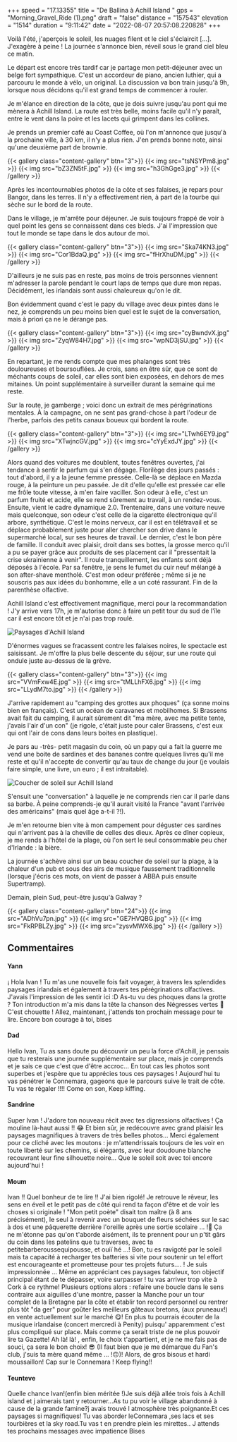 +++
speed = "17.13355"
title = "De Ballina à Achill Island "
gps = "Morning_Gravel_Ride (1).png"
draft = "false"
distance = "157543"
elevation = "1514"
duration = "9:11:42"
date = "2022-08-07 20:57:08.220828"
+++

Voilà l'été, j'aperçois le soleil, les nuages filent et le ciel s'éclaircit [...]. J'exagère à peine ! La journée s'annonce bien, réveil sous le grand ciel bleu ce matin.

Le départ est encore très tardif car je partage mon petit-déjeuner avec un belge fort sympathique. C'est un accordeur de piano, ancien luthier, qui a parcouru le monde à vélo, un original. La discussion va bon train jusqu'à 9h, lorsque nous décidons qu'il est grand temps de commencer à rouler.

Je m'élance en direction de la côte, que je dois suivre jusqu'au pont qui me mènera à Achill Island. La route est très belle, moins facile qu'il n'y paraît, entre le vent dans la poire et les lacets qui grimpent dans les collines.

Je prends un premier café au Coast Coffee, où l'on m'annonce que jusqu'à la prochaine ville, à 30 km, il n'y a plus rien. J'en prends bonne note, ainsi qu'une deuxième part de brownie.

{{< gallery class="content-gallery" btn="3">}}
{{< img src="tsNSYPm8.jpg" >}}
{{< img src="bZ3ZN5tF.jpg" >}}
{{< img src="h3GhGge3.jpg" >}}
{{< /gallery >}}

Après les incontournables photos de la côte et ses falaises, je repars pour Bangor, dans les terres. Il n'y a effectivement rien, à part de la tourbe qui sèche sur le bord de la route.

Dans le village, je m'arrête pour déjeuner. Je suis toujours frappé de voir à quel point les gens se connaissent dans ces bleds. J'ai l'impression que tout le monde se tape dans le dos autour de moi.

{{< gallery class="content-gallery" btn="3">}}
{{< img src="Ska74KN3.jpg" >}}
{{< img src="Cor1BdaQ.jpg" >}}
{{< img src="fHrXhuDM.jpg" >}}
{{< /gallery >}}

D'ailleurs je ne suis pas en reste, pas moins de trois personnes viennent m'adresser la parole pendant le court laps de temps que dure mon repas. Décidément, les irlandais sont aussi chaleureux qu'on le dit.

Bon évidemment quand c'est le papy du village avec deux pintes dans le nez, je comprends un peu moins bien quel est le sujet de la conversation, mais à priori ça ne le dérange pas.

{{< gallery class="content-gallery" btn="3">}}
{{< img src="cyBwndvX.jpg" >}}
{{< img src="ZyqW84H7.jpg" >}}
{{< img src="wpND3jSU.jpg" >}}
{{< /gallery >}}

En repartant, je me rends compte que mes phalanges sont très douloureuses et boursouflées. Je crois, sans en être sûr, que ce sont de méchants coups de soleil, car elles sont bien exposées, en dehors de mes mitaines. Un point supplémentaire à surveiller durant la semaine qui me reste.

Sur la route, je gamberge ; voici donc un extrait de mes pérégrinations mentales. À la campagne, on ne sent pas grand-chose à part l'odeur de l'herbe, parfois des petits canaux boueux qui bordent la route.

{{< gallery class="content-gallery" btn="3">}}
{{< img src="LTwh6EY9.jpg" >}}
{{< img src="XTwjncGV.jpg" >}}
{{< img src="cYyExdJY.jpg" >}}
{{< /gallery >}}

Alors quand des voitures me doublent, toutes fenêtres ouvertes, j'ai tendance à sentir le parfum qui s'en dégage. Florilège des jours passés : tout d'abord, il y a la jeune femme pressée. Celle-là se déplace en Mazda rouge, à la peinture un peu passée. Je dit d'elle qu'elle est pressée car elle me frôle toute vitesse, à m'en faire vaciller. Son odeur à elle, c'est un parfum fruité et acide, elle se rend sûrement au travail, à un rendez-vous. Ensuite, vient le cadre dynamique 2.0. Trentenaire, dans une voiture neuve mais quelconque, son odeur c'est celle de la cigarette électronique qu'il arbore, synthétique. C'est le moins nerveux, car il est en télétravail et se déplace probablement juste pour aller chercher son drive dans le supermarché local, sur ses heures de travail. Le dernier, c'est le bon père de famille. Il conduit avec plaisir, droit dans ses bottes, la grosse merco qu'il a pu se payer grâce aux produits de ses placement car il "pressentait la crise ukrainienne à venir". Il roule tranquillement, les enfants sont déjà déposés à l'école. Par sa fenêtre, je sens le fumet du cuir neuf mélangé à son after-shave mentholé. C'est mon odeur préférée ; même si je ne souscris pas aux idées du bonhomme, elle a un coté rassurant. Fin de la parenthèse olfactive.

Achill Island c'est effectivement magnifique, merci pour la recommandation ! J'y arrive vers 17h, je m'autorise donc à faire un petit tour du sud de l'île car il est encore tôt et je n'ai pas trop roulé.

![Paysages d'Achill Island](NGUpmAqd.jpg)

D'énormes vagues se fracassent contre les falaises noires, le spectacle est saisissant. Je m'offre la plus belle descente du séjour, sur une route qui ondule juste au-dessus de la grève.

{{< gallery class="content-gallery" btn="3">}}
{{< img src="VVmFxw4E.jpg" >}}
{{< img src="tMLLhFX6.jpg" >}}
{{< img src="LLydM7to.jpg" >}}
{{< /gallery >}}

J'arrive rapidement au "camping des grottes aux phoques" (ça sonne moins bien en français). C'est un océan de caravanes et mobilhomes. Si Brassens avait fait du camping, il aurait sûrement dit "ma mère, avec ma petite tente, j'avais l'air d'un con" (je rigole, c'était juste pour caler Brassens, c'est eux qui ont l'air de cons dans leurs boites en plastique).

Je pars au -très- petit magasin du coin, où un papy qui a fait la guerre me vend une boite de sardines et des bananes contre quelques livres qu'il me reste et qu'il n'accepte de convertir qu'au taux de change du jour (je voulais faire simple, une livre, un euro ; il est intraitable).

![Coucher de soleil sur Achill Island](i2kaDRdN.jpg)

S'ensuit une "conversation" à laquelle je ne comprends rien car il parle dans sa barbe. À peine comprends-je qu'il aurait visité la France "avant l'arrivée des américains" (mais quel âge a-t-il ?!).

Je m'en retourne bien vite à mon campement pour déguster ces sardines qui n'arrivent pas à la cheville de celles des dieux. Après ce dîner copieux, je me rends à l'hôtel de la plage, où l'on sert le seul consommable peu cher d'Irlande : la bière.

La journée s'achève ainsi sur un beau coucher de soleil sur la plage, à la chaleur d'un pub et sous des airs de musique faussement traditionnelle (lorsque j'écris ces mots, on vient de passer à ABBA puis ensuite Supertramp).

Demain, plein Sud, peut-être jusqu'à Galway ?

{{< gallery class="content-gallery" btn="24">}}
{{< img src="ADhVu7pn.jpg" >}}
{{< img src="GE7HVQBG.jpg" >}}
{{< img src="FkRPBLZy.jpg" >}}
{{< img src="zysvMWX6.jpg" >}}
{{< /gallery >}}

## Commentaires
#### Yann
¡ Hola Ivan ! Tu m'as une nouvelle fois fait voyager, à travers les splendides paysages irlandais et également à travers tes pérégrinations olfactives. J'avais l'impression de les sentir ici :D 
As-tu vu des phoques dans la grotte ? 
Ton introduction m'a mis dans la tête la chanson des Négresses vertes 🥰
C'est chouette !
Allez, maintenant, j'attends ton prochain message pour te lire.
Encore bon courage à toi, bises
#### Dad
Hello Ivan,
Tu as sans doute pu découvrir un peu la force d'Achill, je pensais que tu resterais une journée supplémentaire sur place, mais je comprends et je sais ce que c'est que d'être accroc...
En tout cas les photos sont superbes et j'espère que tu apprécies tous ces paysages !
Aujourd'hui tu vas pénétrer le Connemara, gageons que le parcours suive le trait de côte. Tu vas te régaler !!!!
Come on son, Keep kiffing.
#### Sandrine
Super Ivan ! 
J'adore ton nouveau récit avec tes digressions olfactives ! Ça mouline là-haut aussi !! 😂
Et bien sûr, je redécouvre avec grand plaisir les paysages magnifiques à travers de très belles photos...
Merci également pour ce cliché avec les moutons : je m'attendrissais toujours de les voir en toute liberté sur les chemins, si élégants, avec leur doudoune blanche recouvrant leur fine silhouette noire...
Que le soleil soit avec toi encore aujourd'hui !
#### Moum
Ivan !! Quel bonheur de te lire !! J'ai bien rigolé! Je retrouve le rêveur, les sens en éveil et le petit pas de côté qui rend ta façon d'être et de voir les choses si originale ! "Mon petit poète" disait ton maître (à 8 ans précisément), le seul à revenir avec un bouquet de fleurs séchées sur le sac à dos et une pâquerette derrière l'oreille après une sortie scolaire ... !🙂 Ça ne m'étonne pas qu'on t'aborde aisément, ils te prennent pour un p'tit gârs du coin dans les patelins que tu traverses, avec ta petitebarberoussequipousse, et ouiï hé ...!
Bon, tu es ravigoté par le soleil mais ta capacité à recharger tes batteries si vite pour soutenir un tel effort est encourageante et prometteuse pour tes projets futurs.... ! Je suis impressionnée ... Même en appréciant ces paysages fabuleux, ton objectif principal étant de te dépasser, voire surpasser ! tu vas arriver trop vite à Cork à ce rythme! Plusieurs options alors : refaire une boucle dans le sens contraire aux aiguilles d'une montre, passer la Manche pour un tour complet de la Bretagne par la côte et établir ton record personnel ou rentrer plus tôt "da ger" pour goûter les meilleurs gâteaux bretons, (aux pruneaux!) en vente actuellement sur le marché 😋! En plus tu pourrais écouter de la musique irlandaise (concert mercredi à Penity) puisqu' apparemment c'est plus compliqué  sur place. Mais comme ça serait triste de ne plus pouvoir lire ta Gazette! Ah là! là! , enfin, le choix t'appartient, et je ne me fais pas de souci, ça sera le bon choix! 😎 (Il faut bien que je me démarque du Fan's club, j'suis ta mère quand même ... !🙃)!
Alors, de gros bisous et hardi moussaillon!
Cap sur le Connemara !
 Keep flying!!
#### Teunteve
Quelle chance Ivan!(enfin bien méritée !)Je suis déjà allée trois fois à Achill island et j aimerais tant y retourner...As tu pu voir le village abandonné à  cause de la grande famine?j avais trouvé  l atmosphère très  poignante.Et ces paysages si magnifiques!
Tu vas aborder leConnemara ,ses lacs et ses tourbières  et la sky road.Tu vas t en prendre plein les mirettes..
J attends tes prochains messages avec impatience 
Bises
